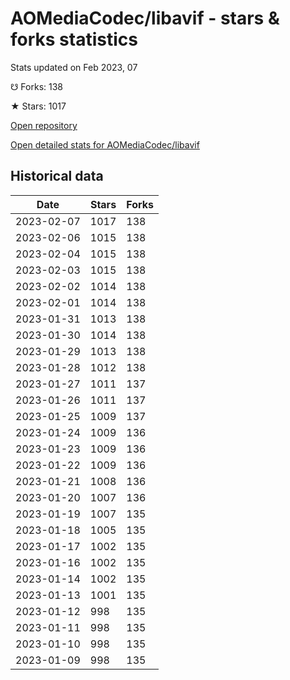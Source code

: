 # AOMediaCodec/libavif - stars & forks statistics

Stats updated on Feb 2023, 07

☋ Forks: 138

★ Stars: 1017

[Open repository](https://github.com/AOMediaCodec/libavif)

[Open detailed stats for AOMediaCodec/libavif](https://reviewgithub.com/rep/AOMediaCodec/libavif)

## Historical data
| Date | Stars | Forks |
|------|-------|-------|
| 2023-02-07 | 1017 | 138 | 
| 2023-02-06 | 1015 | 138 | 
| 2023-02-04 | 1015 | 138 | 
| 2023-02-03 | 1015 | 138 | 
| 2023-02-02 | 1014 | 138 | 
| 2023-02-01 | 1014 | 138 | 
| 2023-01-31 | 1013 | 138 | 
| 2023-01-30 | 1014 | 138 | 
| 2023-01-29 | 1013 | 138 | 
| 2023-01-28 | 1012 | 138 | 
| 2023-01-27 | 1011 | 137 | 
| 2023-01-26 | 1011 | 137 | 
| 2023-01-25 | 1009 | 137 | 
| 2023-01-24 | 1009 | 136 | 
| 2023-01-23 | 1009 | 136 | 
| 2023-01-22 | 1009 | 136 | 
| 2023-01-21 | 1008 | 136 | 
| 2023-01-20 | 1007 | 136 | 
| 2023-01-19 | 1007 | 135 | 
| 2023-01-18 | 1005 | 135 | 
| 2023-01-17 | 1002 | 135 | 
| 2023-01-16 | 1002 | 135 | 
| 2023-01-14 | 1002 | 135 | 
| 2023-01-13 | 1001 | 135 | 
| 2023-01-12 | 998 | 135 | 
| 2023-01-11 | 998 | 135 | 
| 2023-01-10 | 998 | 135 | 
| 2023-01-09 | 998 | 135 | 

